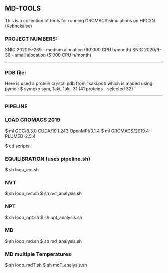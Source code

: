 ## MD-TOOLS

This is a collection of tools for running GROMACS simulations on HPC2N (Kebnekaise)

### PROJECT NUMBERS:

SNIC 2020/5-289 - medium alocation (90'000 CPU h/month)
SNIC 2020/9-36  - small alocation  (5'000  CPU h/month)

-----
### PDB file:

Here is used a protein crystal.pdb from 1kaki.pdb which is maded using pymol:
$ symexp sym, 1aki, 1aki, 31 (41 proteins - selected 32)

------------
### PIPELINE

### LOAD GROMACS 2019
$ ml GCC/8.3.0  CUDA/10.1.243  OpenMPI/3.1.4
$ ml GROMACS/2019.4-PLUMED-2.5.4

$ cd scripts

### EQUILIBRATION (uses pipeline.sh)
$ sh loop_em.sh

### NVT
$ sh loop_nvt.sh
$ sh nvt_analysis.sh

### NPT
$ sh loop_npt.sh
$ sh npt_analysis.sh

### MD 
$ sh loop_md.sh
$ sh md_analysis.sh

### MD multiple Temperatures
$ sh loop_mdT.sh
$ sh mdT_analysis.sh
